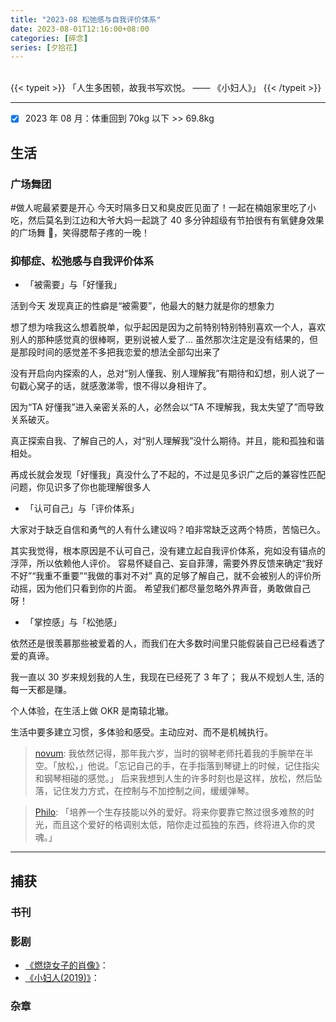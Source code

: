 ```yaml
---
title: "2023-08 松弛感与自我评价体系"
date: 2023-08-01T12:16:00+08:00
categories: [碎念]
series: [夕拾花]
---
```


<br />
{{< typeit >}}
「人生多困顿，故我书写欢悦。 —— 《小妇人》」
{{< /typeit >}}

---

- [x] 2023 年 08 月：体重回到 70kg 以下 >> 69.8kg

## 生活

### 广场舞团

#做人呢最紧要是开心 今天时隔多日又和臭皮匠见面了！一起在楠姐家里吃了小吃，然后莫名到江边和大爷大妈一起跳了 40 多分钟超级有节拍很有有氧健身效果的广场舞 💃，笑得腮帮子疼的一晚！

### 抑郁症、松弛感与自我评价体系

- 「被需要」与「好懂我」

活到今天 发现真正的性癖是“被需要”，他最大的魅力就是你的想象力

想了想为啥我这么想着脱单，似乎起因是因为之前特别特别特别喜欢一个人，喜欢别人的那种感觉真的很棒啊，更别说被人爱了...
虽然那次注定是没有结果的，但是那段时间的感觉差不多把我恋爱的想法全部勾出来了

没有开启向内探索的人，总对“别人懂我、别人理解我”有期待和幻想，别人说了一句戳心窝子的话，就感激涕零，恨不得以身相许了。

因为“TA 好懂我”进入亲密关系的人，必然会以“TA 不理解我，我太失望了”而导致关系破灭。

真正探索自我、了解自己的人，对“别人理解我”没什么期待。并且，能和孤独和谐相处。

再成长就会发现「好懂我」真没什么了不起的，不过是见多识广之后的兼容性匹配问题，你见识多了你也能理解很多人

- 「认可自己」与「评价体系」

大家对于缺乏自信和勇气的人有什么建议吗？咱非常缺乏这两个特质，苦恼已久。

其实我觉得，根本原因是不认可自己，没有建立起自我评价体系，宛如没有锚点的浮萍，所以依赖他人评价。
容易怀疑自己、妄自菲薄，需要外界反馈来确定“我好不好”“我重不重要”“我做的事对不对”
真的足够了解自己，就不会被别人的评价所动摇，因为他们只看到你的片面。
希望我们都尽量忽略外界声音，勇敢做自己呀！

- 「掌控感」与「松弛感」

依然还是很羡慕那些被爱着的人，而我们在大多数时间里只能假装自己已经看透了爱的真谛。

我一直以 30 岁来规划我的人生，我现在已经死了 3 年了；
我从不规划人生, 活的每一天都是赚。

个人体验，在生活上做 OKR 是南辕北辙。

生活中要多建立习惯，多体验和感受。主动应对、而不是机械执行。

> [novum](https://twitter.com/littlenovum/status/1692881363270074697?s=20): 我依然记得，那年我六岁，当时的钢琴老师托着我的手腕举在半空。「放松，」他说。「忘记自己的手，在手指落到琴键上的时候，记住指尖和钢琴相碰的感觉。」
> 后来我想到人生的许多时刻也是这样，放松，然后坠落，记住发力方式，在控制与不加控制之间，缓缓弹琴。

> [Philo](https://twitter.com/Philo2022/status/1695242497226612870?s=20): 「培养一个生存技能以外的爱好。将来你要靠它熬过很多难熬的时光，而且这个爱好的格调别太低，陪你走过孤独的东西，终将进入你的灵魂。」

---

## 捕获

### 书刊

### 影剧

- [《燃烧女子的肖像》](https://movie.douban.com/subject/30257175/)：
- [《小妇人(2019)》](https://movie.douban.com/subject/26348103/)：

### 杂章
